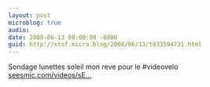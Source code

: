 ```yaml
---
layout: post
microblog: true
audio: 
date: 2008-06-13 00:00:00 -0000
guid: http://xtof.micro.blog/2008/06/13/t833594731.html
---
```

Sondage  lunettes soleil  mon reve pour le #videovelo [seesmic.com/videos/sE...](http://seesmic.com/videos/sEYzKtUpCI)
